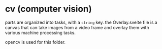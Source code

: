 # cv (computer vision)

parts are organized into tasks, with a `string` key. the Overlay.svelte file is a canvas that
can take images from a video frame and overlay them with various machine processing tasks.

opencv is used for this folder.